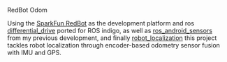 RedBot Odom

Using the [SparkFun RedBot](https://www.sparkfun.com/products/12649) as the development platform and
ros [differential\_drive](https://github.com/sterlingm/differential-drive) ported for ROS indigo,
as well as [ros\_android\_sensors](https://github.com/yycho0108/ros_android_sensors) from my previous development,
and finally [robot\_localization](http://docs.ros.org/kinetic/api/robot_localization/html/index.html)
this project tackles robot localization through encoder-based odometry sensor fusion with IMU and GPS.
